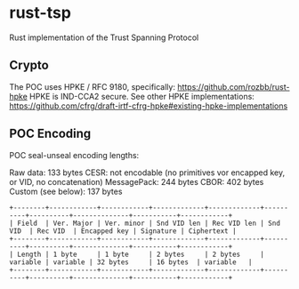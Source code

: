 # rust-tsp
Rust implementation of the Trust Spanning Protocol 

## Crypto

The POC uses HPKE / RFC 9180, specifically: https://github.com/rozbb/rust-hpke
HPKE is IND-CCA2 secure.
See other HPKE implementations: https://github.com/cfrg/draft-irtf-cfrg-hpke#existing-hpke-implementations

## POC Encoding

POC seal-unseal encoding lengths:

Raw data: 133 bytes
CESR: not encodable (no primitives vor encapped key, or VID, no concatenation)
MessagePack: 244 bytes
CBOR: 402 bytes
Custom (see below): 137 bytes

```
+--------+------------+------------+-------------+-------------+----------+----------+--------------+-----------+------------+
| Field  | Ver. Major | Ver. minor | Snd VID len | Rec VID len | Snd VID  | Rec VID  | Encapped key | Signature | Ciphertext |
+--------+------------+------------+-------------+-------------+----------+----------+--------------+-----------+------------+
| Length | 1 byte     | 1 byte     | 2 bytes     | 2 bytes     | variable | variable | 32 bytes     | 16 bytes  | variable   |
+--------+------------+------------+-------------+-------------+----------+----------+--------------+-----------+------------+
```
